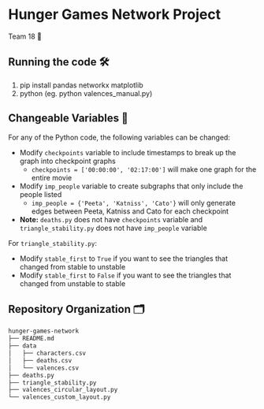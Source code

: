 # Hunger Games Network Project

Team 18 🚀

## Running the code 🛠️
1. pip install pandas networkx matplotlib
1. python <filename> (eg. python valences_manual.py)

## Changeable Variables 💾
For any of the Python code, the following variables can be changed:
- Modify `checkpoints` variable to include timestamps to break up the graph into checkpoint graphs
	- `checkpoints = ['00:00:00', '02:17:00']` will make one graph for the entire movie
- Modify `imp_people` variable to create subgraphs that only include the people listed
	- `imp_people = {'Peeta', 'Katniss', 'Cato'}` will only generate edges between Peeta, Katniss and Cato for each checkpoint
- **Note:** `deaths.py` does not have `checkpoints` variable and `triangle_stability.py` does not have `imp_people` variable

For `triangle_stability.py`:
- Modify `stable_first` to `True` if you want to see the triangles that changed from stable to unstable
- Modify `stable_first` to `False` if you want to see the triangles that changed from unstable to stable


## Repository Organization 🗂️
```bash
hunger-games-network
├── README.md
├── data
│   ├── characters.csv
│   ├── deaths.csv
│   └── valences.csv
├── deaths.py
├── triangle_stability.py
├── valences_circular_layout.py
└── valences_custom_layout.py
```
